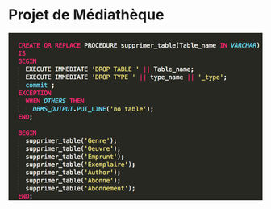 # Projet de Médiathèque 
![alt Médiathèque image 1](https://raw.githubusercontent.com/belarfaoui-zakaria/psql/master/pictures/2.png)
